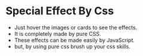 # Special Effect By Css

- Just hover the images or cards to see the effects.<br>
- It is completely made by pure CSS.
- These effects can be made easily by JavaScript.
- but, by using pure css brush up your css skills.